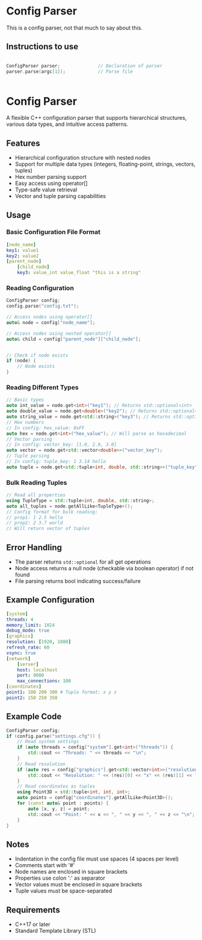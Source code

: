 # Config Parser

This is a config parser, not that much to say about this. 


## Instructions to use

```cpp

ConfigParser parser;              // Declaration of parser
parser.parse(argc[1]);            // Parse file
    


```



# Config Parser

A flexible C++ configuration parser that supports hierarchical structures, various data types, and intuitive access patterns.

## Features

- Hierarchical configuration structure with nested nodes
- Support for multiple data types (integers, floating-point, strings, vectors, tuples)
- Hex number parsing support
- Easy access using operator[]
- Type-safe value retrieval
- Vector and tuple parsing capabilities

## Usage

### Basic Configuration File Format

```yaml
[node_name]
key1: value1
key2: value2
[parent_node]
    [child_node]
    key3: value_int value_float "this is a string"
```

### Reading Configuration

```cpp
ConfigParser config;
config.parse("config.txt");

// Access nodes using operator[]
auto& node = config["node_name"];

// Access nodes using nested operator[]
auto& child = config["parent_node"]["child_node"];


// Check if node exists
if (node) {
    // Node exists
}

```

### Reading Different Types

```cpp
// Basic types
auto int_value = node.get<int>("key1"); // Returns std::optional<int>
auto double_value = node.get<double>("key2"); // Returns std::optional<double>
auto string_value = node.get<std::string>("key3"); // Returns std::optional<string>
// Hex numbers
// In config: hex_value: 0xFF
auto hex = node.get<int>("hex_value"); // Will parse as hexadecimal
// Vector parsing
// In config: vector_key: [1.0, 2.0, 3.0]
auto vector = node.get<std::vector<double>>("vector_key");
// Tuple parsing
// In config: tuple_key: 1 3.14 hello
auto tuple = node.get<std::tuple<int, double, std::string>>("tuple_key");

```


### Bulk Reading Tuples

```cpp
// Read all properties 
using TupleType = std::tuple<int, double, std::string>;
auto all_tuples = node.getAllLike<TupleType>();
// Config format for bulk reading:
// prop1: 1 2.5 hello
// prop2: 2 3.7 world
// Will return vector of tuples

```
  
## Error Handling

- The parser returns `std::optional` for all get operations
- Node access returns a null node (checkable via boolean operator) if not found
- File parsing returns bool indicating success/failure

## Example Configuration

```yaml
[system]
threads: 4
memory_limit: 1024
debug_mode: true
[graphics]
resolution: [1920, 1080]
refresh_rate: 60
vsync: true
[network]
    [server]
    host: localhost
    port: 8080
    max_connections: 100
[coordinates]
point1: 100 200 300 # Tuple format: x y z
point2: 150 250 350

``` 
## Example Code

```cpp
ConfigParser config;
if (config.parse("settings.cfg")) {
    // Read system settings
    if (auto threads = config["system"].get<int>("threads")) {
        std::cout << "Threads: " << threads << "\n";
    }
    // Read resolution
    if (auto res = config["graphics"].get<std::vector<int>>("resolution")) {
        std::cout << "Resolution: " << (res)[0] << "x" << (res)[1] << "\n";
    }
    // Read coordinates as tuples
    using Point3D = std::tuple<int, int, int>;
    auto points = config["coordinates"].getAllLike<Point3D>();
    for (const auto& point : points) {
        auto [x, y, z] = point;
        std::cout << "Point: " << x << ", " << y << ", " << z << "\n";
    }
}

``` 


## Notes

- Indentation in the config file must use spaces (4 spaces per level)
- Comments start with '#'
- Node names are enclosed in square brackets
- Properties use colon ':' as separator
- Vector values must be enclosed in square brackets
- Tuple values must be space-separated

## Requirements

- C++17 or later
- Standard Template Library (STL)